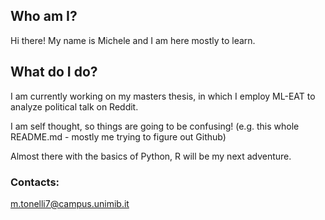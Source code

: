 ## Who am I?

Hi there! My name is Michele and I am here mostly to learn. 

## What do I do?
I am currently working on my masters thesis, in which I employ ML-EAT to analyze political talk on Reddit. 

I am self thought, so things are going to be confusing! (e.g. this whole README.md - mostly me trying to figure out Github)

Almost there with the basics of Python, R will be my next adventure.

### Contacts:
m.tonelli7@campus.unimib.it


<!--
**mtn98/mtn98** is a ✨ _special_ ✨ repository because its `README.md` (this file) appears on your GitHub profile.

Here are some ideas to get you started:

- 🔭 I’m currently working on ...
- 🌱 I’m currently learning ...
- 👯 I’m looking to collaborate on ...
- 🤔 I’m looking for help with ...
- 💬 Ask me about ...
- 📫 How to reach me: ...
- 😄 Pronouns: ...
- ⚡ Fun fact: ...
-->
